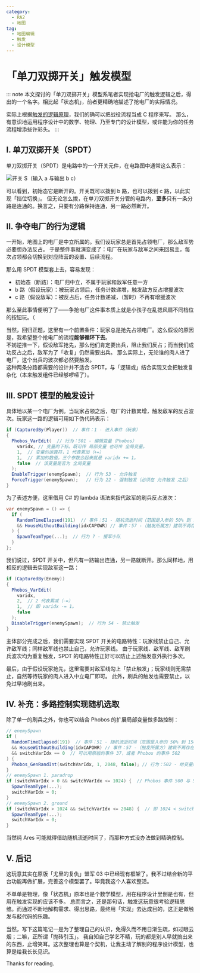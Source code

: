 ```yaml
---
category:
  - RA2
  - 地图
tag:
  - 地图编辑
  - 触发
  - 设计模型
---
```


# 「单刀双掷开关」触发模型

::: note
本文探讨的「单刀双掷开关」模型系笔者实现抢电厂的触发逻辑之后，得出的一个名字。相比起「状态机」，前者更精确地描述了抢电厂的实际情况。

实际上根据[触发的逻辑原理](../../archives/RA2TriggerLogics.md)，我们的确可以把战役流程当成 C 程序来写。
那么，有意识地运用程序设计中的数学、物理、乃至专门的设计模型，或许能为你的任务流程增添些许彩头。
:::

## I. 单刀双掷开关（SPDT）

单刀双掷开关（SPDT）是电路中的一个开关元件，在电路图中通常这么表示：

![开关 S（输入 a 与输出 b c）](./spdt.webp)

可以看到，初始态它是断开的。开关既可以拨到 b 路，也可以拨到 c 路，以此实现「挡位切换」。
但无论怎么拨，在单刀双掷开关分管的电路内，**至多**只有一条分路是连通的。换言之，只要有分路保持连通，另一路必然断开。

## II. 争夺电厂的行为逻辑

一开始，地图上的电厂是中立所属的。我们设玩家总是首先占领电厂，那么敌军势必要想办法反占。
于是整件事就演变成了：电厂在玩家与敌军之间来回易主，每次占领都会切换到对应阵营的设置、后续流程。

那么用 SPDT 模型套上去，容易发现：
- 初始态（断路）：电厂归中立，不属于玩家和敌军任意一方
- b 路（假设玩家）：被玩家占领后，任务计数递增，触发敌方反占增援波次
- c 路（假设敌军）：被反占后，任务计数递减，（暂时）不再有增援波次

那么至此事情便明了了——争抢电厂这件事本质上就是小孩子在乱摁风扇不同档位的按钮玩。（

当然，回归正题，这里有一个前置条件：玩家总是抢先占领电厂。这么假设的原因是，我希望整个抢电厂的流程**能够循环下去**。  
不妨逆推一下，假设敌军抢先，那么他们肯定要出兵，阻止我们反占；而当我们成功反占之后，敌军为了「收复」仍然需要出兵。
那么实际上，无论谁的肉人进了电厂，这个出兵的波次都必然要触发。  
这种两条分路都需要的设计并不适合 SPDT，与「逻辑或」结合实现又会把触发复杂化（本来触发组件已经够啰嗦了）。

## III. SPDT 模型的触发设计

具体地以某一个电厂为例。当玩家占领之后，电厂的计数累增，触发敌军的反占波次。玩家这一路的逻辑可用如下伪代码表示：
```c#
if (CapturedBy(Player))  // 事件：1 - 进入事件（玩家）
{
  Phobos_VarEdit(  // 行为：501 - 编辑变量（Phobos）
    varidx, // 变量的下标。既可传 局部变量 也可传 全局变量。
    1,  // 变量的运算符，1 代表累加（+=）
    1,  // 累加的数值。三个参数合起来就是 varidx += 1。
    false  // 该变量是否为 全局变量
  );
  EnableTrigger(enemySpawn);  // 行为 53 - 允许触发
  ForceTrigger(enemySpawn);   // 行为 22 - 强制触发（必须在 允许触发 之后）
}
```

为了表述方便，这里借用 C# 的 lambda 语法来指代敌军的刷兵反占波次：
```c#
var enemySpawn = () => {
  if (
    RandomTimeElapsed(191)  // 事件：51 - 随机流逝时间（范围是入参的 50% 到 150%）
    && HouseWithoutBuilding(idxCAPOWR) // 事件：57 -（触发所属方）建筑不再存在
  ) {
    SpawnTeamType(...);  // 行为 7 - 援军小队
  }
};
```

我们说过，SPDT 开关中，但凡有一路输出连通，另一路就断开。那么同样地，用相反的逻辑去实现敌军这一路：
```c#
if (CapturedBy(Enemy))
{
  Phobos_VarEdit(
    varidx,
    2,  // 2 代表累减（-=）
    1,  // 即 varidx -= 1。
    false
  );
  DisableTrigger(enemySpawn);  // 行为 54 - 禁止触发
}
```

主体部分完成之后，我们需要实现 SPDT 开关的电路特性：玩家线禁止自己、允许敌军线；同样敌军线也禁止自己，允许玩家线。
由于玩家线、敌军线、敌军刷兵波次均为重复触发，SPDT 的电路特性正好可以防止上述触发意外执行多次。

最后，由于假设玩家抢先，这里需要对敌军线勾上「禁止触发」；玩家线则无需禁止，自然等待玩家的肉人进入中立电厂即可。
此外，刷兵的触发也需要禁止，以免过早地刷出来。

## IV. 补充：多路控制实现随机选取

除了单一的刷兵之外，你也可以结合 Phobos 的扩展局部变量做多路控制：
```c#
// enemySpawn
if (
  RandomTimeElapsed(191)  // 事件：51 - 随机流逝时间（范围是入参的 50% 到 150%）
  && HouseWithoutBuilding(idxCAPOWR) // 事件：57 -（触发所属方）建筑不再存在
  && switchVarIdx == 0  // 可以用原版的事件 37，或者 Phobos 的事件 502
) {
  Phobos_GenRandInt(switchVarIdx, 1, 2048, false); // 行为：502 - 给变量赋随机数（含最值）
}
// enemySpawn 1. paradrop
if (switchVarIdx > 0 && switchVarIdx <= 1024) {  // Phobos 事件 500 与 504
  SpawnTeamType(...);
  switchVarIdx = 0;  
}
// enemySpawn 2. ground
if (switchVarIdx > 1024 && switchVarIdx <= 2048) {  // 即 1024 < switchVarIdx <= 2048.
  SpawnTeamType(...);
  switchVarIdx = 0;
}
```
当然纯 Ares 可能就得借助随机流逝时间了，而那种方式没办法做到精确控制。

## V. 后记
这玩意其实在原版「尤里的复仇」盟军 03 中已经现有框架了。我不过结合新的平台功能再做扩展，完善这个模型罢了。毕竟我这个人喜欢整活。

不单单是物理，像「状态机」原本也是个数学模型，用在程序设计里倒是也有，但用在触发实现的应该不多。
总而言之，还是那句话，触发这玩意很考验逻辑思维。而通过不断地解构需求、得出思路，最终用「实现」去达成目的，这正是做触发与敲代码的乐趣。

当然，写下这篇笔记一是为了整理自己的认识，免得久而不用日渐生疏，如过眼云烟；二嘛，正所谓「抛砖引玉」。
我自知自己学艺不精，玩的都是别人早就搞出来的东西，止增笑耳。这次整理也算是个契机，让我主动了解别的程序设计模型，也算是给我长长见识。

Thanks for reading.

